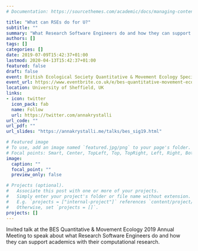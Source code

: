 ```yaml
---
# Documentation: https://sourcethemes.com/academic/docs/managing-content/

title: "What can RSEs do for U?"
subtitle: ""
summary: "What Research Software Engineers do and how they can support academics with their computational research"
authors: []
tags: []
categories: []
date: 2019-07-09T15:42:37+01:00
lastmod: 2020-04-13T15:42:37+01:00
featured: false
draft: false
event: British Ecological Society Quantitative & Movement Ecology Special Interest Group joint meeting
event_url: https://www.eventbrite.co.uk/e/bes-quantitative-movement-ecology-2019-tickets-59447350626#
location: University of Sheffield, UK
links:
- icon: twitter
  icon_pack: fab
  name: Follow
  url: https://twitter.com/annakrystalli
url_code: ""
url_pdf: ""
url_slides: "https://annakrystalli.me/talks/bes_sig19.html"

# Featured image
# To use, add an image named `featured.jpg/png` to your page's folder.
# Focal points: Smart, Center, TopLeft, Top, TopRight, Left, Right, BottomLeft, Bottom, BottomRight.
image:
  caption: ""
  focal_point: ""
  preview_only: false

# Projects (optional).
#   Associate this post with one or more of your projects.
#   Simply enter your project's folder or file name without extension.
#   E.g. `projects = ["internal-project"]` references `content/project/deep-learning/index.md`.
#   Otherwise, set `projects = []`.
projects: []
---
```


Invited talk at the BES Quantitative & Movement Ecology 2019 Annual Meeting to speak about what Research Software Engineers do and how they can support academics with their computational research. 